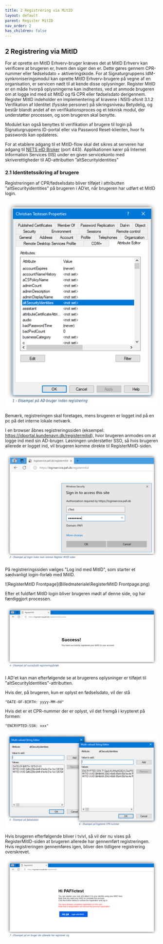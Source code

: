 ```yaml
---
title: 2 Registrering via MitID
layout: default
parent: Register MitID
nav_order: 2
has_children: false
---
```


## 2 Registrering via MitID

For at oprette en MitID Erhverv-bruger kræves det at MitID Erhverv kan verificere at brugeren er, hvem den
siger den er. Dette gøres gennem CPR-nummer eller fødselsdato + aktiveringskode. For at Signaturgruppens
IdM-synkroniseringsmodul kan oprette MitID Erhverv-brugere på vegne af en organisation, er servicen nødt
til at kende disse oplysninger. Register MitID er en måde hvorpå oplysningerne kan indhentes, ved at anmode
brugeren om at logge ind med sit MitID og få CPR eller fødselsdato derigennem.\
Register MitID indeholder en implementering af kravene i NSIS-afsnit 3.1.2 Verifikation af Identitet (fysiske
personer) på sikringsniveau Betydelig, og består blandt andet af en verifikationsproces og et teknisk modul, 
der understøtter processen, og som brugeren skal benytte.

Modulet kan også benyttes til verifikation af brugere til login på Signaturgruppens ID-portal eller via Password Reset-klienten, 
hvor fx passwords kan opdateres.

For at etablere adgang til et MitID-flow skal det sikres at serveren har adgang til [NETS eID Broker](https://netseidbroker.dk)
(port 443). Applikationen kører på Internet Information Services (IIS) under en given servicekonto med
skriverettigheder til AD-attributten ”altSecurityidentities”

### 2.1 Identitetssikring af brugere

Registreringen af CPR/fødselsdato bliver tilføjet i attributten "altSecurityidentities" på brugeren i AD’et, når
brugeren har udført et MitID login.

![Formbased Login](Billedmateriale\ADbruger.png)

Bemærk, registreringen skal foretages, mens brugeren er logget ind på en pc på det interne lokale netværk.

I en browser åbnes registreringssiden (eksempel: https://idportal.kundenavn.dk/registermitid), hvor brugeren anmodes
om at logge ind med sin AD-bruger. Løsningen understøtter SSO, så hvis brugeren allerede er
logget ind, vil brugeren komme direkte til RegisterMitID-siden.

![Formbased Login](Billedmateriale\FormbasedLogin.png)

På registreringssiden vælges "Log ind med MitID", som starter et sædvanligt login-forløb med MitID.

![RegisterMitID Frontpage](Billedmateriale\RegisterMitID Frontpage.png)

Efter et fuldført MitID login bliver brugeren mødt af denne side, og har færdiggjort processen.

![RegisterMitIDSucess](Billedmateriale\RegisterMitIDSucess.png)

I AD'et kan man efterfølgende se at brugerens oplysninger er tilføjet til "altSecurityIdentities"-attributten.

Hvis der, på brugeren, kun er oplyst en fødselsdato, vil der stå
```
"DATE-OF-BIRTH: yyyy-MM-dd"
```

Hvis det er et CPR-nummer der er oplyst, vil det fremgå i krypteret på formen:

```
"ENCRYPTED:SSN: xxx"
```

![Værdier i altSecurityIdentities](Billedmateriale\ADaltSecurityIdentitiers.png)

Hvis brugeren efterfølgende bliver i tvivl, så vil der nu vises på RegisterMitID-siden at brugeren allerede har gennemført registreringen.
Hvis registreringen gennemføres igen, bliver den tidligere registrering overskrevet.

![Allerede registreret bruger](Billedmateriale\RegisterMitIDExisting.png)